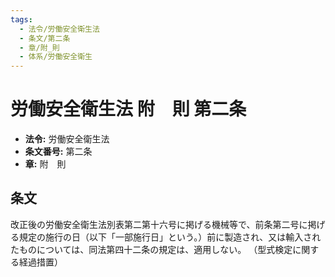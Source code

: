 ```yaml
---
tags:
  - 法令/労働安全衛生法
  - 条文/第二条
  - 章/附_則
  - 体系/労働安全衛生
---
```

# 労働安全衛生法 附　則 第二条

- **法令:** 労働安全衛生法
- **条文番号:** 第二条
- **章:** 附　則

## 条文
改正後の労働安全衛生法別表第二第十六号に掲げる機械等で、前条第二号に掲げる規定の施行の日（以下「一部施行日」という。）前に製造され、又は輸入されたものについては、同法第四十二条の規定は、適用しない。
（型式検定に関する経過措置）

